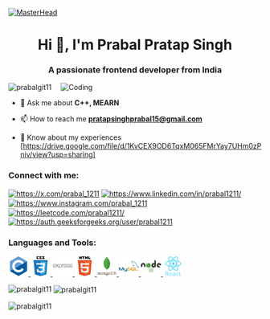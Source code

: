[![MasterHead](https://user-images.githubusercontent.com/74038190/225813708-98b745f2-7d22-48cf-9150-083f1b00d6c9.gif)]((https://prabalpratapsingh.io))
<h1 align="center">Hi 👋, I'm Prabal Pratap Singh</h1>
<h3 align="center">A passionate frontend developer from India</h3>
<img align="right" alt="Coding" width="400" src="https://miro.medium.com/v2/resize:fit:1360/0*7Q3yvSIv_t0ioJ-Z.gif">

<p align="left"> <img src="https://komarev.com/ghpvc/?username=prabalgit11&label=Profile%20views&color=0e75b6&style=flat" alt="prabalgit11" /> </p>

- 💬 Ask me about **C++, MEARN**

- 📫 How to reach me **pratapsinghprabal15@gmail.com**

- 📄 Know about my experiences [https://drive.google.com/file/d/1KvCEX9OD6TqxM065FMrYay7UHm0zPniv/view?usp=sharing]

<h3 align="left">Connect with me:</h3>
<p align="left">
<a href="https://twitter.com/https://x.com/prabal_1211" target="blank"><img align="center" src="https://raw.githubusercontent.com/rahuldkjain/github-profile-readme-generator/master/src/images/icons/Social/twitter.svg" alt="https://x.com/prabal_1211" height="30" width="40" /></a>
<a href="https://linkedin.com/in/https://www.linkedin.com/in/prabal1211/" target="blank"><img align="center" src="https://raw.githubusercontent.com/rahuldkjain/github-profile-readme-generator/master/src/images/icons/Social/linked-in-alt.svg" alt="https://www.linkedin.com/in/prabal1211/" height="30" width="40" /></a>
<a href="https://instagram.com/https://www.instagram.com/prabal_1211" target="blank"><img align="center" src="https://raw.githubusercontent.com/rahuldkjain/github-profile-readme-generator/master/src/images/icons/Social/instagram.svg" alt="https://www.instagram.com/prabal_1211" height="30" width="40" /></a>
<a href="https://www.leetcode.com/https://leetcode.com/prabal1211/" target="blank"><img align="center" src="https://raw.githubusercontent.com/rahuldkjain/github-profile-readme-generator/master/src/images/icons/Social/leet-code.svg" alt="https://leetcode.com/prabal1211/" height="30" width="40" /></a>
<a href="https://auth.geeksforgeeks.org/user/https://auth.geeksforgeeks.org/user/prabal1211" target="blank"><img align="center" src="https://raw.githubusercontent.com/rahuldkjain/github-profile-readme-generator/master/src/images/icons/Social/geeks-for-geeks.svg" alt="https://auth.geeksforgeeks.org/user/prabal1211" height="30" width="40" /></a>
</p>

<h3 align="left">Languages and Tools:</h3>
<p align="left"> <a href="https://www.cprogramming.com/" target="_blank" rel="noreferrer"> <img src="https://raw.githubusercontent.com/devicons/devicon/master/icons/c/c-original.svg" alt="c" width="40" height="40"/> </a> <a href="https://www.w3schools.com/css/" target="_blank" rel="noreferrer"> <img src="https://raw.githubusercontent.com/devicons/devicon/master/icons/css3/css3-original-wordmark.svg" alt="css3" width="40" height="40"/> </a> <a href="https://expressjs.com" target="_blank" rel="noreferrer"> <img src="https://raw.githubusercontent.com/devicons/devicon/master/icons/express/express-original-wordmark.svg" alt="express" width="40" height="40"/> </a> <a href="https://www.w3.org/html/" target="_blank" rel="noreferrer"> <img src="https://raw.githubusercontent.com/devicons/devicon/master/icons/html5/html5-original-wordmark.svg" alt="html5" width="40" height="40"/> </a> <a href="https://www.mongodb.com/" target="_blank" rel="noreferrer"> <img src="https://raw.githubusercontent.com/devicons/devicon/master/icons/mongodb/mongodb-original-wordmark.svg" alt="mongodb" width="40" height="40"/> </a> <a href="https://www.mysql.com/" target="_blank" rel="noreferrer"> <img src="https://raw.githubusercontent.com/devicons/devicon/master/icons/mysql/mysql-original-wordmark.svg" alt="mysql" width="40" height="40"/> </a> <a href="https://nodejs.org" target="_blank" rel="noreferrer"> <img src="https://raw.githubusercontent.com/devicons/devicon/master/icons/nodejs/nodejs-original-wordmark.svg" alt="nodejs" width="40" height="40"/> </a> <a href="https://reactjs.org/" target="_blank" rel="noreferrer"> <img src="https://raw.githubusercontent.com/devicons/devicon/master/icons/react/react-original-wordmark.svg" alt="react" width="40" height="40"/> </a> </p>

<p><img align="left" src="https://github-readme-stats.vercel.app/api/top-langs?username=prabalgit11&show_icons=true&locale=en&layout=compact" alt="prabalgit11" /></p>

<p>&nbsp;<img align="center" src="https://github-readme-stats.vercel.app/api?username=prabalgit11&show_icons=true&locale=en" alt="prabalgit11" /></p>

<p><img align="center" src="https://github-readme-streak-stats.herokuapp.com/?user=prabalgit11&" alt="prabalgit11" /></p>
